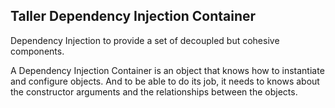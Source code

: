 ## Taller Dependency Injection Container

Dependency Injection to provide a set of decoupled but cohesive components.

A Dependency Injection Container is an object that knows how to instantiate and configure objects. And to be able to do its job, it needs to knows about the constructor arguments and the relationships between the objects.